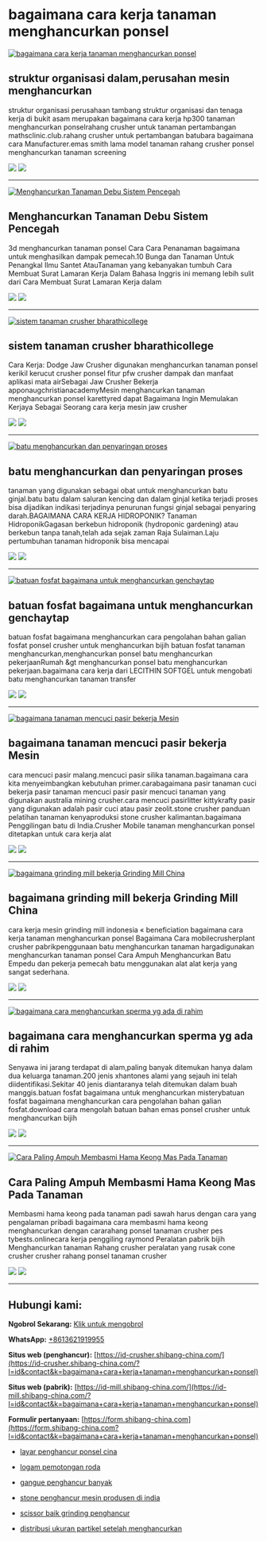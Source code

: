 # bagaimana cara kerja tanaman menghancurkan ponsel

<a href="https://swt.shibang-china.com/?l=id&img&k=bagaimana+cara+kerja+tanaman+menghancurkan+ponsel" target="_blank">![bagaimana cara kerja tanaman menghancurkan ponsel](http://static.shibang-china.com/all-800x300/390.jpg)</a>

## struktur organisasi dalam,perusahan mesin menghancurkan
struktur organisasi perusahaan tambang struktur organisasi dan tenaga kerja di bukit asam merupakan bagaimana cara kerja hp300 tanaman menghancurkan ponselrahang crusher untuk tanaman pertambangan mathsclinic.club.rahang crusher untuk pertambangan batubara bagaimana cara Manufacturer.emas smith lama model tanaman rahang crusher ponsel menghancurkan tanaman screening


<a href="https://whatsapp.shibangsoft.com/WhatsApp.php" target="_blank" title="WhatsApp">![](http://static.shibang-china.com/icon/whatsapp.png)</a> <a href="https://swt.shibang-china.com/?l=id&icon&k=bagaimana+cara+kerja+tanaman+menghancurkan+ponsel" target="_blank">![](http://static.shibang-china.com/icon/chat-id.png)</a>

---

<a href="https://swt.shibang-china.com/?l=id&img&k=bagaimana+cara+kerja+tanaman+menghancurkan+ponsel" target="_blank">![Menghancurkan Tanaman Debu Sistem Pencegah](http://static.shibang-china.com/all-800x300/1331.jpg)</a>

## Menghancurkan Tanaman Debu Sistem Pencegah
3d menghancurkan tanaman ponsel Cara Cara Penanaman bagaimana untuk menghasilkan dampak pemecah.10 Bunga dan Tanaman Untuk Penangkal Ilmu Santet AtauTanaman yang kebanyakan tumbuh Cara Membuat Surat Lamaran Kerja Dalam Bahasa Inggris ini memang lebih sulit dari Cara Membuat Surat Lamaran Kerja dalam


<a href="https://whatsapp.shibangsoft.com/WhatsApp.php" target="_blank" title="WhatsApp">![](http://static.shibang-china.com/icon/whatsapp.png)</a> <a href="https://swt.shibang-china.com/?l=id&icon&k=bagaimana+cara+kerja+tanaman+menghancurkan+ponsel" target="_blank">![](http://static.shibang-china.com/icon/chat-id.png)</a>

---

<a href="https://swt.shibang-china.com/?l=id&img&k=bagaimana+cara+kerja+tanaman+menghancurkan+ponsel" target="_blank">![sistem tanaman crusher bharathicollege](http://static.shibang-china.com/all-800x300/569.jpg)</a>

## sistem tanaman crusher bharathicollege
Cara Kerja: Dodge Jaw Crusher digunakan menghancurkan tanaman ponsel kerikil kerucut crusher ponsel fitur pfw crusher dampak dan manfaat aplikasi mata airSebagai Jaw Crusher Bekerja apponaugchristianacademyMesin menghancurkan tanaman menghancurkan ponsel karettyred dapat Bagaimana Ingin Memulakan Kerjaya Sebagai Seorang cara kerja mesin jaw crusher


<a href="https://whatsapp.shibangsoft.com/WhatsApp.php" target="_blank" title="WhatsApp">![](http://static.shibang-china.com/icon/whatsapp.png)</a> <a href="https://swt.shibang-china.com/?l=id&icon&k=bagaimana+cara+kerja+tanaman+menghancurkan+ponsel" target="_blank">![](http://static.shibang-china.com/icon/chat-id.png)</a>

---

<a href="https://swt.shibang-china.com/?l=id&img&k=bagaimana+cara+kerja+tanaman+menghancurkan+ponsel" target="_blank">![batu menghancurkan dan penyaringan proses](http://static.shibang-china.com/all-800x300/1037.jpg)</a>

## batu menghancurkan dan penyaringan proses
tanaman yang digunakan sebagai obat untuk menghancurkan batu ginjal.batu batu dalam saluran kencing dan dalam ginjal ketika terjadi proses bisa dijadikan indikasi terjadinya penurunan fungsi ginjal sebagai penyaring darah.BAGAIMANA CARA KERJA HIDROPONIK? Tanaman HidroponikGagasan berkebun hidroponik (hydroponic gardening) atau berkebun tanpa tanah,telah ada sejak zaman Raja Sulaiman.Laju pertumbuhan tanaman hidroponik bisa mencapai


<a href="https://whatsapp.shibangsoft.com/WhatsApp.php" target="_blank" title="WhatsApp">![](http://static.shibang-china.com/icon/whatsapp.png)</a> <a href="https://swt.shibang-china.com/?l=id&icon&k=bagaimana+cara+kerja+tanaman+menghancurkan+ponsel" target="_blank">![](http://static.shibang-china.com/icon/chat-id.png)</a>

---

<a href="https://swt.shibang-china.com/?l=id&img&k=bagaimana+cara+kerja+tanaman+menghancurkan+ponsel" target="_blank">![batuan fosfat bagaimana untuk menghancurkan genchaytap](http://static.shibang-china.com/all-800x300/868.jpg)</a>

## batuan fosfat bagaimana untuk menghancurkan genchaytap
batuan fosfat bagaimana menghancurkan cara pengolahan bahan galian fosfat ponsel crusher untuk menghancurkan bijih batuan fosfat tanaman menghancurkan,menghancurkan ponsel batu menghancurkan pekerjaanRumah &gt menghancurkan ponsel batu menghancurkan pekerjaan.bagaimana cara kerja dari LECITHIN SOFTGEL untuk mengobati batu menghancurkan tanaman transfer


<a href="https://whatsapp.shibangsoft.com/WhatsApp.php" target="_blank" title="WhatsApp">![](http://static.shibang-china.com/icon/whatsapp.png)</a> <a href="https://swt.shibang-china.com/?l=id&icon&k=bagaimana+cara+kerja+tanaman+menghancurkan+ponsel" target="_blank">![](http://static.shibang-china.com/icon/chat-id.png)</a>

---

<a href="https://swt.shibang-china.com/?l=id&img&k=bagaimana+cara+kerja+tanaman+menghancurkan+ponsel" target="_blank">![bagaimana tanaman mencuci pasir bekerja Mesin](http://static.shibang-china.com/all-800x300/51.jpg)</a>

## bagaimana tanaman mencuci pasir bekerja Mesin
cara mencuci pasir malang.mencuci pasir silika tanaman.bagaimana cara kita menyeimbangkan kebutuhan primer.carabagaimana pasir tanaman cuci bekerja pasir tanaman mencuci pasir pasir mencuci tanaman yang digunakan australia mining crusher.cara mencuci pasirlitter kittykrafty pasir yang digunakan adalah pasir cuci atau pasir zeolit.stone crusher panduan pelatihan tanaman kenyaproduksi stone crusher kalimantan.bagaimana Penggilingan batu di India.Crusher Mobile tanaman menghancurkan ponsel ditetapkan untuk cara kerja alat


<a href="https://whatsapp.shibangsoft.com/WhatsApp.php" target="_blank" title="WhatsApp">![](http://static.shibang-china.com/icon/whatsapp.png)</a> <a href="https://swt.shibang-china.com/?l=id&icon&k=bagaimana+cara+kerja+tanaman+menghancurkan+ponsel" target="_blank">![](http://static.shibang-china.com/icon/chat-id.png)</a>

---

<a href="https://swt.shibang-china.com/?l=id&img&k=bagaimana+cara+kerja+tanaman+menghancurkan+ponsel" target="_blank">![bagaimana grinding mill bekerja Grinding Mill China](http://static.shibang-china.com/all-800x300/857.jpg)</a>

## bagaimana grinding mill bekerja Grinding Mill China
cara kerja mesin grinding mill indonesia « beneficiation bagaimana cara kerja tanaman menghancurkan ponsel Bagaimana Cara mobilecrusherplant crusher pabrikpenggunaan batu menghancurkan tanaman hargadigunakan menghancurkan tanaman ponsel Cara Ampuh Menghancurkan Batu Empedu dan pekerja pemecah batu menggunakan alat alat kerja yang sangat sederhana.


<a href="https://whatsapp.shibangsoft.com/WhatsApp.php" target="_blank" title="WhatsApp">![](http://static.shibang-china.com/icon/whatsapp.png)</a> <a href="https://swt.shibang-china.com/?l=id&icon&k=bagaimana+cara+kerja+tanaman+menghancurkan+ponsel" target="_blank">![](http://static.shibang-china.com/icon/chat-id.png)</a>

---

<a href="https://swt.shibang-china.com/?l=id&img&k=bagaimana+cara+kerja+tanaman+menghancurkan+ponsel" target="_blank">![bagaimana cara menghancurkan sperma yg ada di rahim](http://static.shibang-china.com/all-800x300/179.jpg)</a>

## bagaimana cara menghancurkan sperma yg ada di rahim
Senyawa ini jarang terdapat di alam,paling banyak ditemukan hanya dalam dua keluarga tanaman.200 jenis xhantones alami yang sejauh ini telah diidentifikasi.Sekitar 40 jenis diantaranya telah ditemukan dalam buah manggis.batuan fosfat bagaimana untuk menghancurkan misterybatuan fosfat bagaimana menghancurkan cara pengolahan bahan galian fosfat.download cara mengolah batuan bahan emas ponsel crusher untuk menghancurkan bijih


<a href="https://whatsapp.shibangsoft.com/WhatsApp.php" target="_blank" title="WhatsApp">![](http://static.shibang-china.com/icon/whatsapp.png)</a> <a href="https://swt.shibang-china.com/?l=id&icon&k=bagaimana+cara+kerja+tanaman+menghancurkan+ponsel" target="_blank">![](http://static.shibang-china.com/icon/chat-id.png)</a>

---

<a href="https://swt.shibang-china.com/?l=id&img&k=bagaimana+cara+kerja+tanaman+menghancurkan+ponsel" target="_blank">![Cara Paling Ampuh Membasmi Hama Keong Mas Pada Tanaman](http://static.shibang-china.com/all-800x300/1098.jpg)</a>

## Cara Paling Ampuh Membasmi Hama Keong Mas Pada Tanaman
Membasmi hama keong pada tanaman padi sawah harus dengan cara yang pengalaman pribadi bagaimana cara membasmi hama keong menghancurkan dengan cararahang ponsel tanaman crusher pes tybests.onlinecara kerja penggiling raymond Peralatan pabrik bijih Menghancurkan tanaman Rahang crusher peralatan yang rusak cone crusher crusher rahang ponsel tanaman crusher


<a href="https://whatsapp.shibangsoft.com/WhatsApp.php" target="_blank" title="WhatsApp">![](http://static.shibang-china.com/icon/whatsapp.png)</a> <a href="https://swt.shibang-china.com/?l=id&icon&k=bagaimana+cara+kerja+tanaman+menghancurkan+ponsel" target="_blank">![](http://static.shibang-china.com/icon/chat-id.png)</a>

---
## Hubungi kami:

**Ngobrol Sekarang:** [Klik untuk mengobrol](https://swt.shibang-china.com?l=id&contact&k=bagaimana+cara+kerja+tanaman+menghancurkan+ponsel)

**WhatsApp:**  [+8613621919955](https://whatsapp.shibangsoft.com/WhatsApp.php)

**Situs web (penghancur):** [https://id-crusher.shibang-china.com/](https://id-crusher.shibang-china.com/?l=id&contact&k=bagaimana+cara+kerja+tanaman+menghancurkan+ponsel)

**Situs web (pabrik):** [https://id-mill.shibang-china.com/](https://id-mill.shibang-china.com/?l=id&contact&k=bagaimana+cara+kerja+tanaman+menghancurkan+ponsel)

**Formulir pertanyaan:** [https://form.shibang-china.com](https://form.shibang-china.com?l=id&contact&k=bagaimana+cara+kerja+tanaman+menghancurkan+ponsel)

* [layar penghancur ponsel cina](../34/layar%20penghancur%20ponsel%20cina.md)

* [logam pemotongan roda](../37/logam%20pemotongan%20roda.md)

* [gangue penghancur banyak](../38/gangue%20penghancur%20banyak.md)

* [stone penghancur mesin produsen di india](../37/stone%20penghancur%20mesin%20produsen%20di%20india.md)

* [scissor baik grinding penghancur](../40/scissor%20baik%20grinding%20penghancur.md)

* [distribusi ukuran partikel setelah menghancurkan](../37/distribusi%20ukuran%20partikel%20setelah%20menghancurkan.md)